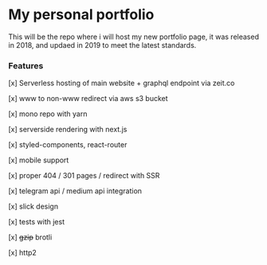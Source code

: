 # My personal portfolio

This will be the repo where i will host my new portfolio page, it was released in 2018, and updaed in 2019 to meet the latest standards.

### Features

[x] Serverless hosting of main website + graphql endpoint via zeit.co

[x] www to non-www redirect via aws s3 bucket

[x] mono repo with yarn

[x] serverside rendering with next.js

[x] styled-components, react-router

[x] mobile support

[x] proper 404 / 301 pages / redirect with SSR

[x] telegram api / medium api integration

[x] slick design

[x] tests with jest

[x] ~~gzip~~ brotli

[x] http2